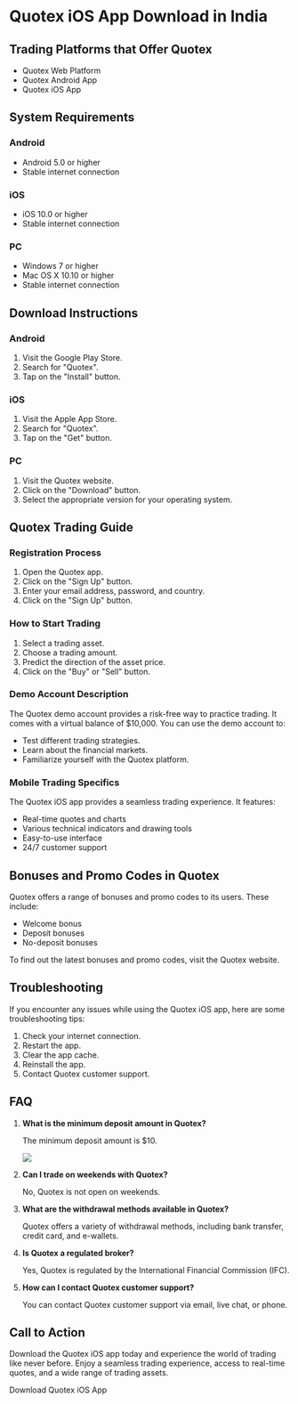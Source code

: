 # Quotex iOS App Download in India

## Trading Platforms that Offer Quotex

-   Quotex Web Platform
-   Quotex Android App
-   Quotex iOS App

## System Requirements

### Android

-   Android 5.0 or higher
-   Stable internet connection

### iOS

-   iOS 10.0 or higher
-   Stable internet connection

### PC

-   Windows 7 or higher
-   Mac OS X 10.10 or higher
-   Stable internet connection

## Download Instructions

### Android

1.  Visit the Google Play Store.
2.  Search for "Quotex".
3.  Tap on the "Install" button.

### iOS

1.  Visit the Apple App Store.
2.  Search for "Quotex".
3.  Tap on the "Get" button.

### PC

1.  Visit the Quotex website.
2.  Click on the "Download" button.
3.  Select the appropriate version for your operating system.

## Quotex Trading Guide

### Registration Process

1.  Open the Quotex app.
2.  Click on the "Sign Up" button.
3.  Enter your email address, password, and country.
4.  Click on the "Sign Up" button.

### How to Start Trading

1.  Select a trading asset.
2.  Choose a trading amount.
3.  Predict the direction of the asset price.
4.  Click on the "Buy" or "Sell" button.

### Demo Account Description

The Quotex demo account provides a risk-free way to practice trading. It
comes with a virtual balance of \$10,000. You can use the demo account
to:

-   Test different trading strategies.
-   Learn about the financial markets.
-   Familiarize yourself with the Quotex platform.

### Mobile Trading Specifics

The Quotex iOS app provides a seamless trading experience. It features:

-   Real-time quotes and charts
-   Various technical indicators and drawing tools
-   Easy-to-use interface
-   24/7 customer support

## Bonuses and Promo Codes in Quotex

Quotex offers a range of bonuses and promo codes to its users. These
include:

-   Welcome bonus
-   Deposit bonuses
-   No-deposit bonuses

To find out the latest bonuses and promo codes, visit the Quotex
website.

## Troubleshooting

If you encounter any issues while using the Quotex iOS app, here are
some troubleshooting tips:

1.  Check your internet connection.
2.  Restart the app.
3.  Clear the app cache.
4.  Reinstall the app.
5.  Contact Quotex customer support.

## FAQ

1.  **What is the minimum deposit amount in Quotex?**

    The minimum deposit amount is \$10.

    [![](https://static.quotex.io/files/10_en/300_250.jpg)](https://traff.sbs/brokerqxlid)

2.  **Can I trade on weekends with Quotex?**

    No, Quotex is not open on weekends.

3.  **What are the withdrawal methods available in Quotex?**

    Quotex offers a variety of withdrawal methods, including bank
    transfer, credit card, and e-wallets.

4.  **Is Quotex a regulated broker?**

    Yes, Quotex is regulated by the International Financial Commission
    (IFC).

5.  **How can I contact Quotex customer support?**

    You can contact Quotex customer support via email, live chat, or
    phone.

## Call to Action

Download the Quotex iOS app today and experience the world of trading
like never before. Enjoy a seamless trading experience, access to
real-time quotes, and a wide range of trading assets.

Download Quotex iOS App

